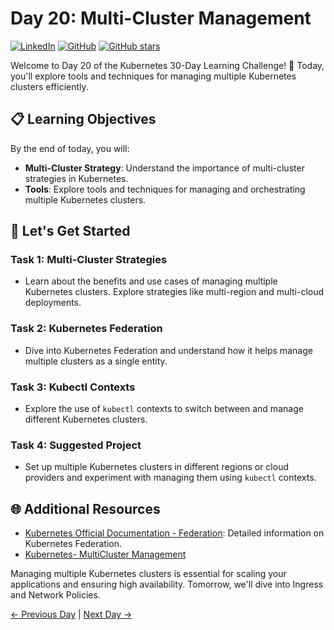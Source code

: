 # Day 20: Multi-Cluster Management
[![LinkedIn](https://img.shields.io/badge/Connect%20with%20me%20on-LinkedIn-blue.svg)](https://www.linkedin.com/in/aman-devops/)
[![GitHub](https://img.shields.io/github/stars/AmanPathak-DevOps.svg?style=social)](https://github.com/AmanPathak-DevOps)
[![GitHub stars](https://img.shields.io/github/stars/AmanPathak-DevOps/30DaysOfKubernetes)](https://github.com/AmanPathak-DevOps/30DaysOfKubernetes/stargazers)

Welcome to Day 20 of the Kubernetes 30-Day Learning Challenge! 🚀 Today, you'll explore tools and techniques for managing multiple Kubernetes clusters efficiently.

## 📋 Learning Objectives

By the end of today, you will:
- **Multi-Cluster Strategy**: Understand the importance of multi-cluster strategies in Kubernetes.
- **Tools**: Explore tools and techniques for managing and orchestrating multiple Kubernetes clusters.

## 🚀 Let's Get Started

### Task 1: Multi-Cluster Strategies
- Learn about the benefits and use cases of managing multiple Kubernetes clusters. Explore strategies like multi-region and multi-cloud deployments.

### Task 2: Kubernetes Federation
- Dive into Kubernetes Federation and understand how it helps manage multiple clusters as a single entity.

### Task 3: Kubectl Contexts
- Explore the use of `kubectl` contexts to switch between and manage different Kubernetes clusters.

### Task 4: Suggested Project
- Set up multiple Kubernetes clusters in different regions or cloud providers and experiment with managing them using `kubectl` contexts.

## 🌐 Additional Resources

- [Kubernetes Official Documentation - Federation](https://kubernetes.io/docs/concepts/cluster-administration/federation/): Detailed information on Kubernetes Federation.
- [Kubernetes- MultiCluster Management](https://youtu.be/pohOtvPu_3c?si=d5AqQAsGib3wzSQB)

Managing multiple Kubernetes clusters is essential for scaling your applications and ensuring high availability. Tomorrow, we'll dive into Ingress and Network Policies.

[← Previous Day](../Day19/README.md) | [Next Day →](../Day21/README.md)